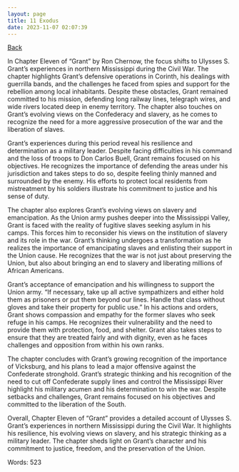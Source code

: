 ```yaml
---
layout: page
title: 11 Exodus 
date: 2023-11-07 02:07:39
---
```


[Back](./)


In Chapter Eleven of “Grant” by Ron Chernow, the focus shifts to Ulysses S. Grant’s experiences in northern Mississippi during the Civil War. The chapter highlights Grant’s defensive operations in Corinth, his dealings with guerrilla bands, and the challenges he faced from spies and support for the rebellion among local inhabitants. Despite these obstacles, Grant remained committed to his mission, defending long railway lines, telegraph wires, and wide rivers located deep in enemy territory. The chapter also touches on Grant’s evolving views on the Confederacy and slavery, as he comes to recognize the need for a more aggressive prosecution of the war and the liberation of slaves.

Grant’s experiences during this period reveal his resilience and determination as a military leader. Despite facing difficulties in his command and the loss of troops to Don Carlos Buell, Grant remains focused on his objectives. He recognizes the importance of defending the areas under his jurisdiction and takes steps to do so, despite feeling thinly manned and surrounded by the enemy. His efforts to protect local residents from mistreatment by his soldiers illustrate his commitment to justice and his sense of duty.

The chapter also explores Grant’s evolving views on slavery and emancipation. As the Union army pushes deeper into the Mississippi Valley, Grant is faced with the reality of fugitive slaves seeking asylum in his camps. This forces him to reconsider his views on the institution of slavery and its role in the war. Grant’s thinking undergoes a transformation as he realizes the importance of emancipating slaves and enlisting their support in the Union cause. He recognizes that the war is not just about preserving the Union, but also about bringing an end to slavery and liberating millions of African Americans.

Grant’s acceptance of emancipation and his willingness to support the Union army. “If necessary, take up all active sympathizers and either hold them as prisoners or put them beyond our lines. Handle that class without gloves and take their property for public use.”
In his actions and orders, Grant shows compassion and empathy for the former slaves who seek refuge in his camps. He recognizes their vulnerability and the need to provide them with protection, food, and shelter. Grant also takes steps to ensure that they are treated fairly and with dignity, even as he faces challenges and opposition from within his own ranks.

The chapter concludes with Grant’s growing recognition of the importance of Vicksburg, and his plans to lead a major offensive against the Confederate stronghold. Grant’s strategic thinking and his recognition of the need to cut off Confederate supply lines and control the Mississippi River highlight his military acumen and his determination to win the war. Despite setbacks and challenges, Grant remains focused on his objectives and committed to the liberation of the South.

Overall, Chapter Eleven of “Grant” provides a detailed account of Ulysses S. Grant’s experiences in northern Mississippi during the Civil War. It highlights his resilience, his evolving views on slavery, and his strategic thinking as a military leader. The chapter sheds light on Grant’s character and his commitment to justice, freedom, and the preservation of the Union.

Words: 523